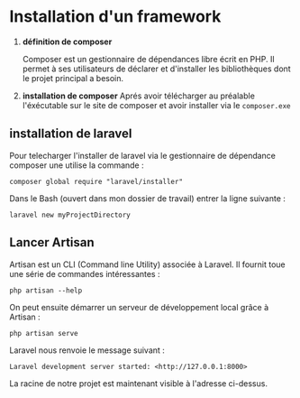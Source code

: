 ﻿# Installation d'un framework 
1) **définition de composer** 

	Composer est un gestionnaire de dépendances libre écrit en PHP. Il permet à ses utilisateurs de déclarer et d'installer les bibliothèques dont le projet principal a besoin.

2) **installation de composer**
Aprés avoir télécharger au préalable l'éxécutable sur le site de composer et avoir installer via le `composer.exe`

## installation de laravel
Pour telecharger l'installer de laravel via le gestionnaire de dépendance composer une utilise la commande :

    composer global require "laravel/installer"

Dans le Bash (ouvert dans mon dossier de travail) entrer la ligne suivante :

    laravel new myProjectDirectory


## Lancer Artisan
Artisan est un CLI (Command line Utility) associée à Laravel. Il fournit toue une série de commandes intéressantes :

    php artisan --help

On peut ensuite démarrer un serveur de développement local grâce à Artisan :

    php artisan serve

Laravel nous renvoie le message suivant :

    Laravel development server started: <http://127.0.0.1:8000>

La racine de notre projet est maintenant visible à l'adresse ci-dessus.




